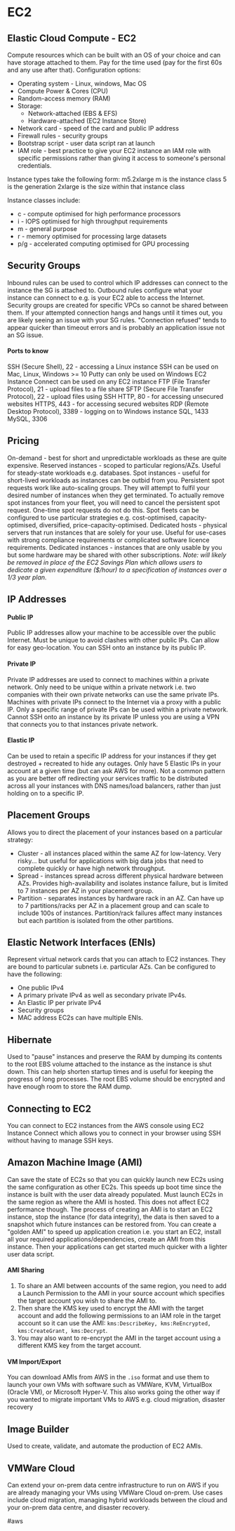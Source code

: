 # EC2
## Elastic Cloud Compute - EC2
Compute resources which can be built with an OS of your choice and can have storage attached to them.
Pay for the time used (pay for the first 60s and any use after that).
Configuration options:
- Operating system - Linux, windows, Mac OS
- Compute Power & Cores (CPU)
- Random-access memory (RAM)
- Storage:
	- Network-attached (EBS & EFS)
	- Hardware-attached (EC2 Instance Store)
- Network card - speed of the card and public IP address
- Firewall rules - security groups
- Bootstrap script - user data script ran at launch
- IAM role - best practice to give your EC2 instance an IAM role with specific permissions rather than giving it access to someone's personal credentials.

Instance types take the following form: m5.2xlarge
	m is the instance class
	5 is the generation
	2xlarge is the size within that instance class

Instance classes include:
- c - compute optimised for high performance processors
- i - IOPS optimised for high throughput requirements
- m - general purpose
- r - memory optimised for processing large datasets
- p/g - accelerated computing optimised for GPU processing

## Security Groups
Inbound rules can be used to control which IP addresses can connect to the instance the SG is attached to.
Outbound rules configure what your instance can connect to e.g. is your EC2 able to access the Internet.
Security groups are created for specific VPCs so cannot be shared between them.
If your attempted connection hangs and hangs until it times out, you are likely seeing an issue with your SG rules.
"Connection refused" tends to appear quicker than timeout errors and is probably an application issue not an SG issue.
#### Ports to know
SSH (Secure Shell), 22 - accessing a Linux instance
	SSH can be used on Mac, Linux, Windows >= 10
	Putty can only be used on Windows
	EC2 Instance Connect can be used on any EC2 instance
FTP (File Transfer Protocol), 21 - upload files to a file share
SFTP (Secure File Transfer Protocol), 22 - upload files using SSH
HTTP, 80 - for accessing unsecured websites
HTTPS, 443 - for accessing secured websites
RDP (Remote Desktop Protocol), 3389 - logging on to Windows instance
SQL, 1433
MySQL, 3306

## Pricing
On-demand - best for short and unpredictable workloads as these are quite expensive.
Reserved instances - scoped to particular regions/AZs. Useful for steady-state workloads e.g. databases.
Spot instances - useful for short-lived workloads as instances can be outbid from you.
	Persistent spot requests work like auto-scaling groups. They will attempt to fulfil your desired number of instances when they get terminated. To actually remove spot instances from your fleet, you will need to cancel the persistent spot request. One-time spot requests do not do this.
	Spot fleets can be configured to use particular strategies e.g. cost-optimised, capacity-optimised, diversified, price-capacity-optimised.
Dedicated hosts - physical servers that run instances that are solely for your use. Useful for use-cases with strong compliance requirements or complicated software licence requirements.
Dedicated instances - instances that are only usable by you but some hardware may be shared with other subscriptions. *Note: will likely be removed in place of the EC2 Savings Plan which allows users to dedicate a given expenditure ($/hour) to a specification of instances over a 1/3 year plan.*

## IP Addresses
#### Public IP
Public IP addresses allow your machine to be accessible over the public Internet.
Must be unique to avoid clashes with other public IPs.
Can allow for easy geo-location.
You can SSH onto an instance by its public IP.
#### Private IP
Private IP addresses are used to connect to machines within a private network.
Only need to be unique within a private network i.e. two companies with their own private networks can use the same private IPs.
Machines with private IPs connect to the Internet via a proxy with a public IP.
Only a specific range of private IPs can be used within a private network.
Cannot SSH onto an instance by its private IP unless you are using a VPN that connects you to that instances private network.
#### Elastic IP
Can be used to retain a specific IP address for your instances if they get destroyed + recreated to hide any outages. 
Only have 5 Elastic IPs in your account at a given time (but can ask AWS for more).
Not a common pattern as you are better off redirecting your services traffic to be distributed across all your instances with DNS names/load balancers, rather than just holding on to a specific IP.

## Placement Groups
Allows you to direct the placement of your instances based on a particular strategy:
- Cluster - all instances placed within the same AZ for low-latency. Very risky... but useful for applications with big data jobs that need to complete quickly or have high network throughput.
- Spread - instances spread across different physical hardware between AZs. Provides high-availability and isolates instance failure, but is limited to 7 instances per AZ in your placement group.
- Partition - separates instances by hardware rack in an AZ. Can have up to 7 partitions/racks per AZ in a placement group and can scale to include 100s of instances. Partition/rack failures affect many instances but each partition is isolated from the other partitions.

## Elastic Network Interfaces (ENIs)
Represent virtual network cards that you can attach to EC2 instances.
They are bound to particular subnets i.e. particular AZs.
Can be configured to have the following:
- One public IPv4
- A primary private IPv4 as well as secondary private IPv4s.
- An Elastic IP per private IPv4
- Security groups
- MAC address
EC2s can have multiple ENIs.

## Hibernate
Used to "pause" instances and preserve the RAM by dumping its contents to the root EBS volume attached to the instance as the instance is shut down.
This can help shorten startup times and is useful for keeping the progress of long processes.
The root EBS volume should be encrypted and have enough room to store the RAM dump.

## Connecting to EC2
You can connect to EC2 instances from the AWS console using EC2 Instance Connect which allows you to connect in your browser using SSH without having to manage SSH keys.

## Amazon Machine Image (AMI)
Can save the state of EC2s so that you can quickly launch new EC2s using the same configuration as other EC2s. This speeds up boot time since the instance is built with the user data already populated.
Must launch EC2s in the same region as where the AMI is hosted. This does not affect EC2 performance though.
The process of creating an AMI is to start an EC2 instance, stop the instance (for data integrity), the data is then saved to a snapshot which future instances can be restored from.
You can create a "golden AMI" to speed up application creation i.e. you start an EC2, install all your required applications/dependencies, create an AMI from this instance. Then your applications can get started much quicker with a lighter user data script.
#### AMI Sharing
1. To share an AMI between accounts of the same region, you need to add a Launch Permission to the AMI in your source account which specifies the target account you wish to share the AMI to.
2. Then share the KMS key used to encrypt the AMI with the target account and add the following permissions to an IAM role in the target account so it can use the AMI: `kms:DescribeKey, kms:ReEncrypted, kms:CreateGrant, kms:Decrypt`.
3. You may also want to re-encrypt the AMI in the target account using a different KMS key from the target account.
#### VM Import/Export
You can download AMIs from AWS in the `.iso` format and use them to launch your own VMs with software such as VMWare, KVM, VirtualBox (Oracle VM), or Microsoft Hyper-V.
This also works going the other way if you wanted to migrate important VMs to AWS e.g. cloud migration, disaster recovery

## Image Builder
Used to create, validate, and automate the production of EC2 AMIs.

## VMWare Cloud
Can extend your on-prem data centre infrastructure to run on AWS if you are already managing your VMs using VMWare Cloud on-prem.
Use cases include cloud migration, managing hybrid workloads between the cloud and your on-prem data centre, and disaster recovery.


#aws 